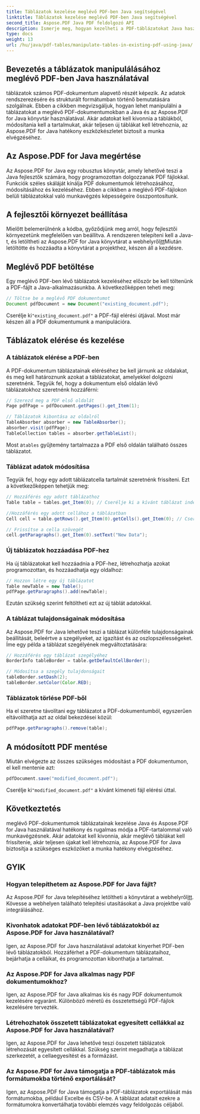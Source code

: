 ```yaml
---
title: Táblázatok kezelése meglévő PDF-ben Java segítségével
linktitle: Táblázatok kezelése meglévő PDF-ben Java segítségével
second_title: Aspose.PDF Java PDF feldolgozó API
description: Ismerje meg, hogyan kezelheti a PDF-táblázatokat Java használatával az Aspose.PDF for Java segítségével. Ez a részletes útmutató a táblázatok kivonatolásáról, módosításáról és sok másról szól a hatékony PDF-kezelés érdekében.
type: docs
weight: 13
url: /hu/java/pdf-tables/manipulate-tables-in-existing-pdf-using-java/
---
```


## Bevezetés a táblázatok manipulálásához meglévő PDF-ben Java használatával

táblázatok számos PDF-dokumentum alapvető részét képezik. Az adatok rendszerezésére és strukturált formátumban történő bemutatására szolgálnak. Ebben a cikkben megvizsgáljuk, hogyan lehet manipulálni a táblázatokat a meglévő PDF-dokumentumokban a Java és az Aspose.PDF for Java könyvtár használatával. Akár adatokat kell kivonnia a táblákból, módosítania kell a tartalmukat, akár teljesen új táblákat kell létrehoznia, az Aspose.PDF for Java hatékony eszközkészletet biztosít a munka elvégzéséhez.

## Az Aspose.PDF for Java megértése

Az Aspose.PDF for Java egy robusztus könyvtár, amely lehetővé teszi a Java fejlesztők számára, hogy programozottan dolgozzanak PDF fájlokkal. Funkciók széles skáláját kínálja PDF dokumentumok létrehozásához, módosításához és kezeléséhez. Ebben a cikkben a meglévő PDF-fájlokon belüli táblázatokkal való munkavégzés képességeire összpontosítunk.

## A fejlesztői környezet beállítása

 Mielőtt belemerülnénk a kódba, győződjünk meg arról, hogy fejlesztői környezetünk megfelelően van beállítva. A rendszeren telepíteni kell a Java-t, és letöltheti az Aspose.PDF for Java könyvtárat a webhelyről[itt](https://releases.aspose.com/pdf/java/)Miután letöltötte és hozzáadta a könyvtárat a projekthez, készen áll a kezdésre.

## Meglévő PDF betöltése

Egy meglévő PDF-ben lévő táblázatok kezeléséhez először be kell töltenünk a PDF-fájlt a Java-alkalmazásunkba. A következőképpen teheti meg:

```java
// Töltse be a meglévő PDF dokumentumot
Document pdfDocument = new Document("existing_document.pdf");
```

 Cserélje ki`"existing_document.pdf"` a PDF-fájl elérési útjával. Most már készen áll a PDF dokumentumunk a manipulációra.

## Táblázatok elérése és kezelése

### A táblázatok elérése a PDF-ben

A PDF-dokumentum táblázatainak eléréséhez be kell járnunk az oldalakat, és meg kell határoznunk azokat a táblázatokat, amelyekkel dolgozni szeretnénk. Tegyük fel, hogy a dokumentum első oldalán lévő táblázatokhoz szeretnénk hozzáférni:

```java
// Szerezd meg a PDF első oldalát
Page pdfPage = pdfDocument.getPages().get_Item(1);

// Táblázatok kibontása az oldalról
TableAbsorber absorber = new TableAbsorber();
absorber.visit(pdfPage);
TableCollection tables = absorber.getTableList();
```

 Most a`tables` gyűjtemény tartalmazza a PDF első oldalán található összes táblázatot.

### Táblázat adatok módosítása

Tegyük fel, hogy egy adott táblázatcella tartalmát szeretnénk frissíteni. Ezt a következőképpen tehetjük meg:

```java
// Hozzáférés egy adott táblázathoz
Table table = tables.get_Item(0); // Cserélje ki a kívánt táblázat indexével

//Hozzáférés egy adott cellához a táblázatban
Cell cell = table.getRows().get_Item(0).getCells().get_Item(0); // Csere sor- és oszlopindexekre

// Frissítse a cella szövegét
cell.getParagraphs().get_Item(0).setText("New Data");
```

### Új táblázatok hozzáadása PDF-hez

Ha új táblázatokat kell hozzáadnia a PDF-hez, létrehozhatja azokat programozottan, és hozzáadhatja egy oldalhoz:

```java
// Hozzon létre egy új táblázatot
Table newTable = new Table();
pdfPage.getParagraphs().add(newTable);
```

Ezután szükség szerint feltöltheti ezt az új táblát adatokkal.

### A táblázat tulajdonságainak módosítása

Az Aspose.PDF for Java lehetővé teszi a táblázat különféle tulajdonságainak beállítását, beleértve a szegélyeket, az igazítást és az oszlopszélességeket. Íme egy példa a táblázat szegélyének megváltoztatására:

```java
// Hozzáférés egy táblázat szegélyéhez
BorderInfo tableBorder = table.getDefaultCellBorder();

// Módosítsa a szegély tulajdonságait
tableBorder.setDash(2);
tableBorder.setColor(Color.RED);
```

### Táblázatok törlése PDF-ből

Ha el szeretne távolítani egy táblázatot a PDF-dokumentumból, egyszerűen eltávolíthatja azt az oldal bekezdései közül:

```java
pdfPage.getParagraphs().remove(table);
```

## A módosított PDF mentése

Miután elvégezte az összes szükséges módosítást a PDF dokumentumon, el kell mentenie azt:

```java
pdfDocument.save("modified_document.pdf");
```

 Cserélje ki`"modified_document.pdf"` a kívánt kimeneti fájl elérési úttal.

## Következtetés

meglévő PDF-dokumentumok táblázatainak kezelése Java és Aspose.PDF for Java használatával hatékony és rugalmas módja a PDF-tartalommal való munkavégzésnek. Akár adatokat kell kivonnia, akár meglévő táblákat kell frissítenie, akár teljesen újakat kell létrehoznia, az Aspose.PDF for Java biztosítja a szükséges eszközöket a munka hatékony elvégzéséhez.

## GYIK

### Hogyan telepíthetem az Aspose.PDF for Java fájlt?

 Az Aspose.PDF for Java telepítéséhez letöltheti a könyvtárat a webhelyről[itt](https://releases.aspose.com/pdf/java/). Kövesse a webhelyen található telepítési utasításokat a Java projektbe való integrálásához.

### Kivonhatok adatokat PDF-ben lévő táblázatokból az Aspose.PDF for Java használatával?

Igen, az Aspose.PDF for Java használatával adatokat kinyerhet PDF-ben lévő táblázatokból. Hozzáférhet a PDF-dokumentum táblázataihoz, bejárhatja a celláikat, és programozottan kibonthatja a tartalmat.

### Az Aspose.PDF for Java alkalmas nagy PDF dokumentumokhoz?

Igen, az Aspose.PDF for Java alkalmas kis és nagy PDF dokumentumok kezelésére egyaránt. Különböző méretű és összetettségű PDF-fájlok kezelésére tervezték.

### Létrehozhatok összetett táblázatokat egyesített cellákkal az Aspose.PDF for Java használatával?

Igen, az Aspose.PDF for Java lehetővé teszi összetett táblázatok létrehozását egyesített cellákkal. Szükség szerint megadhatja a táblázat szerkezetét, a cellaegyesítést és a formázást.

### Az Aspose.PDF for Java támogatja a PDF-táblázatok más formátumokba történő exportálását?

Igen, az Aspose.PDF for Java támogatja a PDF-táblázatok exportálását más formátumokba, például Excelbe és CSV-be. A táblázat adatait ezekre a formátumokra konvertálhatja további elemzés vagy feldolgozás céljából.